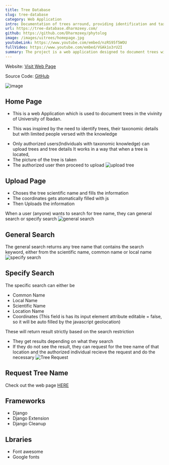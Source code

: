 ```yaml
---
title: Tree Database
slug: tree-database
category: Web Application
intro: Documentation of trees arround, providing identification and taxonomic details through a web application.
url: https://tree-database.dharmzeey.com/
github: https://github.com/Dharmzeey/phytolog
image: /images/uitrees/homepage.jpg
youtubeLink: https://www.youtube.com/embed/nzRS95f5WOU
fullVideo: https://www.youtube.com/embed/VGAk1o3rU2I
summary: The project is a web application designed to document trees within areas. It aims to help identify trees and provide their taxonomic details, addressing the challenge of limited expertise in this field. Only authorized users with taxonomic knowledge can upload tree information. The process involves taking a picture of the tree, selecting its scientific name, filling in details, and automatically capturing its coordinates using JavaScript. For general users, the application provides search functionality. Users can perform a general search, which matches keywords across scientific, common, or local names, or a specific search, which allows filtering by criteria such as common name, local name, scientific name, location, or coordinates. If a tree is not found, users can request its identification, and authorized individuals will handle the request. The application is built using Django and related extensions.
---
```

Website: [Visit Web Page](https://tree-database.dharmzeey.com//)

Source Code: [GitHub](https://github.com/Dharmzeey/phytolog)

![image](/images/uitrees/homepage.jpg)
## **Home Page**

+ This is a web Application which is used to document trees in the vivinity of University of Ibadan. 

+ This was inspired by the need to identify trees, their taxonomic details but with limited people versed with the knowledge

- Only authorized users(Individuals with taxonomic knowledge) can upload trees and tree details
It works in a way that when a tree is located, 
- The picture of the tree is taken 
- The authorized user then proceed to upload 
![upload tree](/images/uitrees/upload.png)
## **Upload Page**
- Choses the tree scientific name and fills the information
- The coordinates gets atomatically filled with js
- Then Uploads the information

When a user (anyone) wants to search for tree name, they can general search or specify search
![general search](/images/uitrees/general-search.png)
## **General Search**
The general search returns any tree name that contains the search keyword, either from the scientific name, common name or local name
![specify search](/images/uitrees/specify-search.png)
## **Specify Search**
The specific search can either be 
- Common Name
- Local Name
- Scientific Name
- Location Name
- Coordinates (This field is has its input element attribute editable = false, so it will be auto filled by the javascript geolocation)

These will return result strictly based on the search restriction

- They get results depending on what they search
- If they do not see the result, they can request for the tree name of that location and the authorized individual recieve the request and do the necessary
![Tree Request](/images/uitrees/request-tree.png)
## **Request Tree Name**

Check out the web page [HERE](https://uitrees.up.railway.app)

## Frameworks
- Django
- Django Extension
- Django Cleanup

## Lbraries
- Font awesome
- Google fonts
